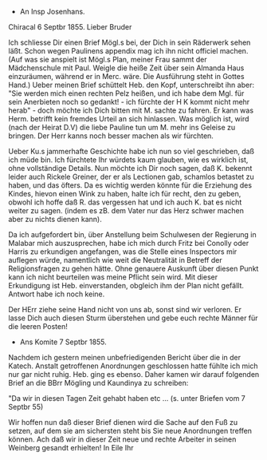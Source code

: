 + An Insp Josenhans.

 Chiracal 6 Septbr 1855.
Lieber Bruder

Ich schliesse Dir einen Brief Mögl.s bei, der Dich in sein Räderwerk sehen läßt. Schon wegen Paulinens appendix mag ich ihn nicht officiel machen. (Auf was sie anspielt ist Mögl.s Plan, meiner Frau sammt der Mädchenschule mit Paul. Weigle die heiße Zeit über sein Almanda Haus einzuräumen, während er in Merc. wäre. Die Ausführung steht in Gottes Hand.) Ueber meinen Brief schüttelt Heb. den Kopf, unterschreibt ihn aber: "Sie werden mich einen rechten Pelz heißen, und ich habe dem Mgl. für sein Anerbieten noch so gedankt! - ich fürchte der H K kommt nicht mehr herab" - doch möchte ich Dich bitten mit M. sachte zu fahren. Er kann was Herm. betrifft kein fremdes Urteil an sich hinlassen. Was möglich ist, wird (nach der Heirat D.V) die liebe Pauline tun um M. mehr ins Geleise zu bringen. Der Herr kanns noch besser machen als wir fürchten.

Ueber Ku.s jammerhafte Geschichte habe ich nun so viel geschrieben, daß ich müde bin. Ich fürchtete Ihr würdets kaum glauben, wie es wirklich ist, ohne vollständige Details. Nun möchte ich Dir noch sagen, daß K. bekennt leider auch Rickele Greiner, der er als Lectionen gab, schamlos betastet zu haben, und das öfters. Da es wichtig werden könnte für die Erziehung des Kindes, hievon einen Wink zu haben, halte ich für recht, den zu geben, obwohl ich hoffe daß R. das vergessen hat und ich auch K. bat es nicht weiter zu sagen. (indem es zB. dem Vater nur das Herz schwer machen aber zu nichts dienen kann).

Da ich aufgefordert bin, über Anstellung beim Schulwesen der Regierung in Malabar mich auszusprechen, habe ich mich durch Fritz bei Conolly oder Harris zu erkundigen angefangen, was die Stelle eines Inspectors mir auflegen würde, namentlich wie weit die Neutralität in Betreff der Religionsfragen zu gehen hätte. Ohne genauere Auskunft über diesen Punkt kann ich nicht beurteilen was meine Pflicht sein wird. Mit dieser Erkundigung ist Heb. einverstanden, obgleich ihm der Plan nicht gefällt. Antwort habe ich noch keine.

Der HErr ziehe seine Hand nicht von uns ab, sonst sind wir verloren. Er lasse Dich auch diesen Sturm überstehen und gebe euch rechte Männer für die leeren Posten!



+ Ans Komite 7 Septbr 1855.

Nachdem ich gestern meinen unbefriedigenden Bericht über die in der Katech. Anstalt getroffenen Anordnungen geschlossen hatte fühlte ich mich nur gar nicht ruhig. Heb. ging es ebenso. Daher kamen wir darauf folgenden Brief an die BBrr Mögling und Kaundinya zu schreiben:

"Da wir in diesen Tagen Zeit gehabt haben etc ... (s. unter Briefen vom 7 Septbr 55)

Wir hoffen nun daß dieser Brief dienen wird die Sache auf den Fuß zu setzen, auf dem sie am sichersten steht bis Sie neue Anordnungen treffen können. Ach daß wir in dieser Zeit neue und rechte Arbeiter in seinen Weinberg gesandt erhielten!
 In Eile
 Ihr

